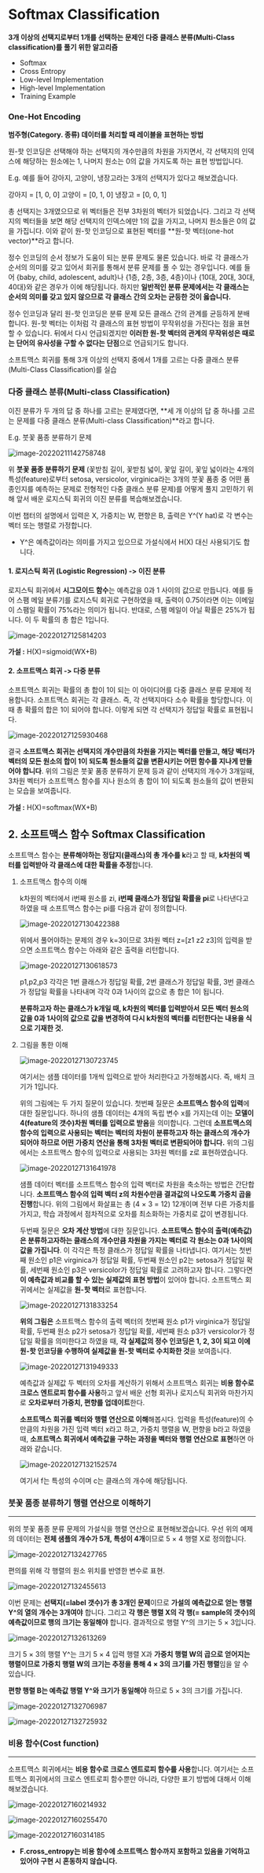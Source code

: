 # Softmax Classification

**3개 이상의 선택지로부터 1개를 선택하는 문제인 다중 클래스 분류(Multi-Class classification)를 풀기 위한 알고리즘** 

* Softmax
* Cross Entropy
* Low-level Implementation
* High-level Implementation
* Training Example



### One-Hot Encoding

**범주형(Category. 종류) 데이터를 처리할 때 레이블을 표현하는 방법**

원-핫 인코딩은 선택해야 하는 선택지의 개수만큼의 차원을 가지면서, 각 선택지의 인덱스에 해당하는 원소에는 1, 나머지 원소는 0의 값을 가지도록 하는 표현 방법입니다.



E.g. 예를 들어 강아지, 고양이, 냉장고라는 3개의 선택지가 있다고 해보겠습니다.

강아지 = [1, 0, 0]
고양이 = [0, 1, 0]
냉장고 = [0, 0, 1]

총 선택지는 3개였으므로 위 벡터들은 전부 3차원의 벡터가 되었습니다. 그리고 각 선택지의 벡터들을 보면 해당 선택지의 인덱스에만 1의 값을 가지고, 나머지 원소들은 0의 값을 가집니다. 이와 같이 원-핫 인코딩으로 표현된 벡터를 **원-핫 벡터(one-hot vector)**라고 합니다.



정수 인코딩의 순서 정보가 도움이 되는 분류 문제도 물론 있습니다. 바로 각 클래스가 순서의 의미를 갖고 있어서 회귀를 통해서 분류 문제를 풀 수 있는 경우입니다. 예를 들어 {baby, child, adolescent, adult}나 {1층, 2층, 3층, 4층}이나 {10대, 20대, 30대, 40대}와 같은 경우가 이에 해당됩니다. 하지만 **일반적인 분류 문제에서는 각 클래스는 순서의 의미를 갖고 있지 않으므로 각 클래스 간의 오차는 균등한 것이 옳습니다.** 

정수 인코딩과 달리 원-핫 인코딩은 분류 문제 모든 클래스 간의 관계를 균등하게 분배합니다. 원-핫 벡터는 이처럼 각 클래스의 표현 방법이 무작위성을 가진다는 점을 표현할 수 있습니다. 뒤에서 다시 언급되겠지만 **이러한 원-핫 벡터의 관계의 무작위성은 때로는 단어의 유사성을 구할 수 없다는 단점**으로 언급되기도 합니다.



 소프트맥스 회귀를 통해 3개 이상의 선택지 중에서 1개를 고르는 다중 클래스 분류(Multi-Class Classification)를 실습

### 다중 클래스 분류(Multi-class Classification)

이진 분류가 두 개의 답 중 하나를 고르는 문제였다면, **세 개 이상의 답 중 하나를 고르는 문제를 다중 클래스 분류(Multi-class Classification)**라고 합니다. 

E.g. 붓꽃 품종 분류하기 문제

![image-20220211142758748](C:\Users\dbw21\AppData\Roaming\Typora\typora-user-images\image-20220211142758748.png)

위 **붓꽃 품종 분류하기 문제** (꽃받침 길이, 꽃받침 넓이, 꽃잎 길이, 꽃잎 넓이라는 4개의 특성(feature)로부터 setosa, versicolor, virginica라는 3개의 붓꽃 품종 중 어떤 품종인지를 예측하는 문제로 전형적인 다중 클래스 분류 문제)를 어떻게 풀지 고민하기 위해 앞서 배운 로지스틱 회귀의 이진 분류를 복습해보겠습니다.

이번 챕터의 설명에서 입력은 X, 가중치는 W, 편향은 B, 출력은 Y^(Y hat)로 각 변수는 벡터 또는 행렬로 가정합니다.

- Y^은 예측값이라는 의미를 가지고 있으므로 가설식에서 H(X) 대신 사용되기도 합니다.



#### 1. 로지스틱 회귀 (Logistic Regression) -> 이진 분류

로지스틱 회귀에서 **시그모이드 함수**는 예측값을 0과 1 사이의 값으로 만듭니다. 예를 들어 스팸 메일 분류기를 로지스틱 회귀로 구현하였을 때, 출력이 0.75이라면 이는 이메일이 스팸일 확률이 75%라는 의미가 됩니다. 반대로, 스팸 메일이 아닐 확률은 25%가 됩니다. 이 두 확률의 총 합은 1입니다.

![image-20220127125814203](C:\Users\dbw21\AppData\Roaming\Typora\typora-user-images\image-20220127125814203.png)

**가설 :** H(X)=sigmoid(WX+B)



#### 2. 소프트맥스 회귀 -> 다중 분류

소프트맥스 회귀는 확률의 총 합이 1이 되는 이 아이디어를 다중 클래스 분류 문제에 적용합니다. 소프트맥스 회귀는 각 클래스. 즉, 각 선택지마다 소수 확률을 할당합니다. 이때 총 확률의 합은 1이 되어야 합니다. 이렇게 되면 각 선택지가 정답일 확률로 표현됩니다.

![image-20220127125930468](C:\Users\dbw21\AppData\Roaming\Typora\typora-user-images\image-20220127125930468.png)

결국 **소프트맥스 회귀는 선택지의 개수만큼의 차원을 가지는 벡터를 만들고, 해당 벡터가 벡터의 모든 원소의 합이 1이 되도록 원소들의 값을 변환시키는 어떤 함수를 지나게 만들어야 합니다**. 위의 그림은 붓꽃 품종 분류하기 문제 등과 같이 선택지의 개수가 3개일때, 3차원 벡터가 소프트맥스 함수를 지나 원소의 총 합이 1이 되도록 원소들의 값이 변환되는 모습을 보여줍니다.

**가설 :** H(X)=softmax(WX+B)



## **2. 소프트맥스 함수** Softmax Classification

소프트맥스 함수는 **분류해야하는 정답지(클래스)의 총 개수를 k**라고 할 때, **k차원의 벡터를 입력받아 각 클래스에 대한 확률을 추정**합니다. 



1. 소프트맥스 함수의 이해

   k차원의 벡터에서 i번째 원소를 zi, **i번째 클래스가 정답일 확률을 pi**로 나타낸다고 하였을 때 소프트맥스 함수는 pi를 다음과 같이 정의합니다.

   ![image-20220127130422388](C:\Users\dbw21\AppData\Roaming\Typora\typora-user-images\image-20220127130422388.png)

   위에서 풀어야하는 문제의 경우 k=3이므로 3차원 벡터 z=[z1 z2 z3]의 입력을 받으면 소프트맥스 함수는 아래와 같은 출력을 리턴합니다.

   ![image-20220127130618573](C:\Users\dbw21\AppData\Roaming\Typora\typora-user-images\image-20220127130618573.png)

   p1,p2,p3 각각은 1번 클래스가 정답일 확률, 2번 클래스가 정답일 확률, 3번 클래스가 정답일 확률을 나타내며 각각 0과 1사이의 값으로 총 합은 1이 됩니다. 

    **분류하고자 하는 클래스가 k개일 때, k차원의 벡터를 입력받아서 모든 벡터 원소의 값을 0과 1사이의 값으로 값을 변경하여 다시 k차원의 벡터를 리턴한다는 내용을 식으로 기재한 것.**

   

2. 그림을 통한 이해

   ![image-20220127130723745](C:\Users\dbw21\AppData\Roaming\Typora\typora-user-images\image-20220127130723745.png)

   여기서는 샘플 데이터를 1개씩 입력으로 받아 처리한다고 가정해봅시다. 즉, 배치 크기가 1입니다.

   위의 그림에는 두 가지 질문이 있습니다. 첫번째 질문은 **소프트맥스 함수의 입력**에 대한 질문입니다. 하나의 샘플 데이터는 4개의 독립 변수 x를 가지는데 이는 **모델이 4(feature의 갯수)차원 벡터를 입력으로 받음**을 의미합니다. 그런데 **소프트맥스의 함수의 입력으로 사용되는 벡터는 벡터의 차원이 분류하고자 하는 클래스의 개수가 되어야 하므로 어떤 가중치 연산을 통해 3차원 벡터로 변환되어야 합니다.** 위의 그림에서는 소프트맥스 함수의 입력으로 사용되는 3차원 벡터를 z로 표현하였습니다.

   ![image-20220127131641978](C:\Users\dbw21\AppData\Roaming\Typora\typora-user-images\image-20220127131641978.png)

   샘플 데이터 벡터를 소프트맥스 함수의 입력 벡터로 차원을 축소하는 방법은 간단합니다. **소프트맥스 함수의 입력 벡터 z의 차원수만큼 결과값의 나오도록 가중치 곱을 진행**합니다. 위의 그림에서 화살표는 총 (4 × 3 = 12) 12개이며 전부 다른 가중치를 가지고, 학습 과정에서 점차적으로 오차를 최소화하는 가중치로 값이 변경됩니다.

   두번째 질문은 **오차 계산 방법**에 대한 질문입니다. **소프트맥스 함수의 출력(예측값)은 분류하고자하는 클래스의 개수만큼 차원을 가지는 벡터로 각 원소는 0과 1사이의 값을 가집니다**. 이 각각은 특정 클래스가 정답일 확률을 나타냅니다. 여기서는 첫번째 원소인 p1은 virginica가 정답일 확률, 두번째 원소인 p2는 setosa가 정답일 확률, 세번째 원소인 p3은 versicolor가 정답일 확률로 고려하고자 합니다. 그렇다면 **이 예측값과 비교를 할 수 있는 실제값의 표현 방법**이 있어야 합니다. 소프트맥스 회귀에서는 실제값을 **원-핫 벡터**로 표현합니다.

   ![image-20220127131833254](C:\Users\dbw21\AppData\Roaming\Typora\typora-user-images\image-20220127131833254.png)

   **위의 그림은** 소프트맥스 함수의 출력 벡터의 첫번째 원소 p1가 virginica가 정답일 확률, 두번째 원소 p2가 setosa가 정답일 확률, 세번째 원소 p3가 versicolor가 정답일 확률을 의미한다고 하였을 때, **각 실제값의 정수 인코딩은 1, 2, 3이 되고 이에 원-핫 인코딩을 수행하여 실제값을 원-핫 벡터로 수치화한 것**을 보여줍니다.

   

   ![image-20220127131949333](C:\Users\dbw21\AppData\Roaming\Typora\typora-user-images\image-20220127131949333.png)

   예측값과 실제값 두 벡터의 오차를 계산하기 위해서 소프트맥스 회귀는 **비용 함수로 크로스 엔트로피 함수를 사용**하고 앞서 배운 선형 회귀나 로지스틱 회귀와 마찬가지로 **오차로부터 가중치, 편향를 업데이트**한다.

   

   **소프트맥스 회귀를 벡터와 행렬 연산으로 이해**해봅시다. 입력을 특성(feature)의 수만큼의 차원을 가진 입력 벡터 x라고 하고, 가중치 행렬을 W, 편향을 b라고 하였을 때, **소프트맥스 회귀에서 예측값을 구하는 과정을 벡터와 행렬 연산으로 표현**하면 아래와 같습니다.

   ![image-20220127132152574](C:\Users\dbw21\AppData\Roaming\Typora\typora-user-images\image-20220127132152574.png)

   여기서 f는 특성의 수이며 c는 클래스의 개수에 해당됩니다.



### 붓꽃 품종 분류하기 행렬 연산으로 이해하기

------

위의 붓꽃 품종 분류 문제의 가설식을 행렬 연산으로 표현해보겠습니다. 우선 위의 예제의 데이터는 **전체 샘플의 개수가 5개, 특성이 4개**이므로 5 × 4 행렬 X로 정의합니다.

![image-20220127132427765](C:\Users\dbw21\AppData\Roaming\Typora\typora-user-images\image-20220127132427765.png)

편의를 위해 각 행렬의 원소 위치를 반영한 변수로 표현.

![image-20220127132455613](C:\Users\dbw21\AppData\Roaming\Typora\typora-user-images\image-20220127132455613.png)

이번 문제는 **선택지(=label 갯수)가 총 3개인 문제**이므로 **가설의 예측값으로 얻는 행렬 Y^의 열의 개수는 3개여야** 합니다. 그리고 **각 행은 행렬 X의 각 행(= sample의 갯수)의 예측값이므로 행의 크기는 동일해야** 합니다. 결과적으로 행렬 Y^의 크기는 5 × 3입니다.

![image-20220127132613269](C:\Users\dbw21\AppData\Roaming\Typora\typora-user-images\image-20220127132613269.png)

크기 5 × 3의 행렬 Y^는 크기 5 × 4 입력 행렬 X과 **가중치 행렬 W의 곱으로 얻어지는 행렬이므로 가중치 행렬 W의 크기는 추정을 통해 4 × 3의 크기를 가진 행렬**임을 알 수 있습니다.

**편향 행렬 B는 예측값 행렬 Y^와 크기가 동일해야** 하므로 5 × 3의 크기를 가집니다.

![image-20220127132706987](C:\Users\dbw21\AppData\Roaming\Typora\typora-user-images\image-20220127132706987.png)

![image-20220127132725932](C:\Users\dbw21\AppData\Roaming\Typora\typora-user-images\image-20220127132725932.png)



### 비용 함수(Cost function)

------

소프트맥스 회귀에서는 **비용 함수로 크로스 엔트로피 함수를 사용**합니다. 여기서는 소프트맥스 회귀에서의 크로스 엔트로피 함수뿐만 아니라, 다양한 표기 방법에 대해서 이해해보겠습니다.

![image-20220127160214932](C:\Users\dbw21\AppData\Roaming\Typora\typora-user-images\image-20220127160214932.png)

![image-20220127160255470](C:\Users\dbw21\AppData\Roaming\Typora\typora-user-images\image-20220127160255470.png)

![image-20220127160314185](C:\Users\dbw21\AppData\Roaming\Typora\typora-user-images\image-20220127160314185.png)



- **F.cross_entropy는 비용 함수에 소프트맥스 함수까지 포함하고 있음을 기억하고 있어야 구현 시 혼동하지 않습니다.**

